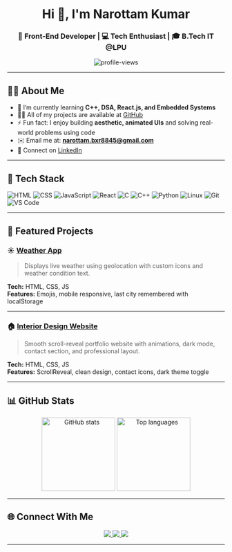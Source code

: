 <!-- Profile Banner -->
<h1 align="center">Hi 👋, I'm Narottam Kumar</h1>
<h3 align="center">🚀 Front-End Developer | 💻 Tech Enthusiast | 🎓 B.Tech IT @LPU</h3>

<p align="center">
  <img src="https://komarev.com/ghpvc/?username=NarottamKumar01&label=Profile%20views&color=0e75b6&style=flat" alt="profile-views" />
</p>

---

## 🧑‍💻 About Me

- 🌱 I’m currently learning **C++, DSA, React.js, and Embedded Systems**
- 👨‍💻 All of my projects are available at [GitHub](https://github.com/NarottamKumar01)
- ⚡ Fun fact: I enjoy building **aesthetic, animated UIs** and solving real-world problems using code
- ✉️ Email me at: **narottam.bxr8845@gmail.com**
- 🔗 Connect on [LinkedIn](https://www.linkedin.com/in/narottam-kumar-9a0b2730b/)

---

## 💼 Tech Stack

![HTML](https://img.shields.io/badge/HTML-E34F26?style=flat&logo=html5&logoColor=white)
![CSS](https://img.shields.io/badge/CSS-1572B6?style=flat&logo=css3&logoColor=white)
![JavaScript](https://img.shields.io/badge/JavaScript-F7DF1E?style=flat&logo=javascript&logoColor=black)
![React](https://img.shields.io/badge/React-20232A?style=flat&logo=react&logoColor=61DAFB)
![C](https://img.shields.io/badge/C-00599C?style=flat&logo=c&logoColor=white)
![C++](https://img.shields.io/badge/C++-00599C?style=flat&logo=c%2B%2B&logoColor=white)
![Python](https://img.shields.io/badge/Python-3776AB?style=flat&logo=python&logoColor=white)
![Linux](https://img.shields.io/badge/Linux-FCC624?style=flat&logo=linux&logoColor=black)
![Git](https://img.shields.io/badge/Git-F05032?style=flat&logo=git&logoColor=white)
![VS Code](https://img.shields.io/badge/VSCode-007ACC?style=flat&logo=visual-studio-code&logoColor=white)

---

## 🚀 Featured Projects

### ☀️ [Weather App](https://github.com/NarottamKumar01/Weather-App)
> Displays live weather using geolocation with custom icons and weather condition text.

**Tech:** HTML, CSS, JS  
**Features:** Emojis, mobile responsive, last city remembered with localStorage

---

### 🏠 [Interior Design Website](https://github.com/NarottamKumar01/Interior_design_website)
> Smooth scroll-reveal portfolio website with animations, dark mode, contact section, and professional layout.

**Tech:** HTML, CSS, JS  
**Features:** ScrollReveal, clean design, contact icons, dark theme toggle

---

## 📊 GitHub Stats

<p align="center">
  <img src="https://github-readme-stats.vercel.app/api?username=NarottamKumar01&show_icons=true&theme=tokyonight" alt="GitHub stats" height="170px"/>
  <img src="https://github-readme-stats.vercel.app/api/top-langs/?username=NarottamKumar01&layout=compact&theme=tokyonight" alt="Top languages" height="170px"/>
</p>

---

## 🌐 Connect With Me

<p align="center">
  <a href="https://www.linkedin.com/in/narottam-kumar-9a0b2730b/" target="_blank">
    <img src="https://img.shields.io/badge/LinkedIn-blue?style=flat&logo=linkedin&logoColor=white"/>
  </a>
  <a href="mailto:narottam.bxr8845@gmail.com">
    <img src="https://img.shields.io/badge/Gmail-D14836?style=flat&logo=gmail&logoColor=white"/>
  </a>
  <a href="https://github.com/NarottamKumar01" target="_blank">
    <img src="https://img.shields.io/badge/GitHub-000?style=flat&logo=github&logoColor=white"/>
  </a>
</p>

---

<!-- End of Profile README -->
